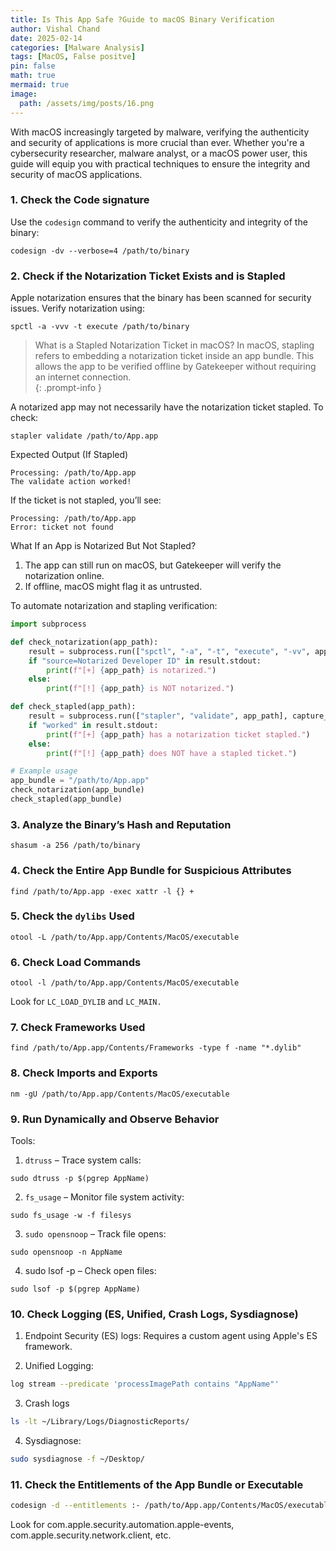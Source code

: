 ```yaml
---
title: Is This App Safe ?Guide to macOS Binary Verification
author: Vishal Chand
date: 2025-02-14
categories: [Malware Analysis]
tags: [MacOS, False positve]
pin: false
math: true
mermaid: true
image:
  path: /assets/img/posts/16.png
---
```

With macOS increasingly targeted by malware, verifying the authenticity and security of applications is more crucial than ever. Whether you're a cybersecurity researcher, malware analyst, or a macOS power user, this guide will equip you with practical techniques to ensure the integrity and security of macOS applications.

### 1. Check the Code signature 
Use the `codesign` command to verify the authenticity and integrity of the binary:

```shell
codesign -dv --verbose=4 /path/to/binary
```
### 2. Check if the Notarization Ticket Exists and is Stapled
Apple notarization ensures that the binary has been scanned for security issues. Verify notarization using:

```shell
spctl -a -vvv -t execute /path/to/binary
```
>What is a Stapled Notarization Ticket in macOS?
In macOS, stapling refers to embedding a notarization ticket inside an app bundle. This allows the app to be verified offline by Gatekeeper without requiring an internet connection.  
{: .prompt-info }

A notarized app may not necessarily have the notarization ticket stapled. To check:
```shell
stapler validate /path/to/App.app
```
Expected Output (If Stapled)
```shell
Processing: /path/to/App.app
The validate action worked!
```
If the ticket is not stapled, you’ll see:
```shell
Processing: /path/to/App.app
Error: ticket not found
```
What If an App is Notarized But Not Stapled?

1. The app can still run on macOS, but Gatekeeper will verify the notarization online.
2. If offline, macOS might flag it as untrusted.

To automate notarization and stapling verification:
```python
import subprocess

def check_notarization(app_path):
    result = subprocess.run(["spctl", "-a", "-t", "execute", "-vv", app_path], capture_output=True, text=True)
    if "source=Notarized Developer ID" in result.stdout:
        print(f"[+] {app_path} is notarized.")
    else:
        print(f"[!] {app_path} is NOT notarized.")

def check_stapled(app_path):
    result = subprocess.run(["stapler", "validate", app_path], capture_output=True, text=True)
    if "worked" in result.stdout:
        print(f"[+] {app_path} has a notarization ticket stapled.")
    else:
        print(f"[!] {app_path} does NOT have a stapled ticket.")

# Example usage
app_bundle = "/path/to/App.app"
check_notarization(app_bundle)
check_stapled(app_bundle)
```

### 3. Analyze the Binary’s Hash and Reputation
```shell
shasum -a 256 /path/to/binary
```
### 4. Check the Entire App Bundle for Suspicious Attributes
```shell
find /path/to/App.app -exec xattr -l {} +
```
### 5. Check the `dylibs` Used
```shell
otool -L /path/to/App.app/Contents/MacOS/executable
```
### 6. Check Load Commands
```shell
otool -l /path/to/App.app/Contents/MacOS/executable
```
Look for `LC_LOAD_DYLIB` and `LC_MAIN.`

### 7. Check Frameworks Used
```shell
find /path/to/App.app/Contents/Frameworks -type f -name "*.dylib"
```
### 8. Check Imports and Exports

```shell
nm -gU /path/to/App.app/Contents/MacOS/executable
```
### 9.  Run Dynamically and Observe Behavior

Tools:

1. `dtruss` – Trace system calls:

```shell
sudo dtruss -p $(pgrep AppName)
```
2. `fs_usage` – Monitor file system activity:

```shell
sudo fs_usage -w -f filesys
```
3. `sudo opensnoop` – Track file opens:

```shell
sudo opensnoop -n AppName
```
4. sudo lsof -p <PID> – Check open files:
```shell
sudo lsof -p $(pgrep AppName)
```
### 10. Check Logging (ES, Unified, Crash Logs, Sysdiagnose)
1. Endpoint Security (ES) logs:
Requires a custom agent using Apple's ES framework.

2. Unified Logging:
```bash
log stream --predicate 'processImagePath contains "AppName"'
```
3. Crash logs 
```bash
ls -lt ~/Library/Logs/DiagnosticReports/
```
4. Sysdiagnose:
```bash
sudo sysdiagnose -f ~/Desktop/
```
### 11. Check the Entitlements of the App Bundle or Executable
```bash
codesign -d --entitlements :- /path/to/App.app/Contents/MacOS/executable
```
Look for com.apple.security.automation.apple-events, com.apple.security.network.client, etc.